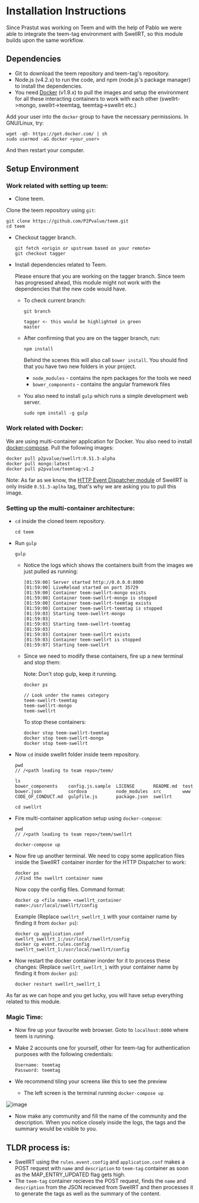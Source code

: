 # Installation Instructions

Since Prastut was working on Teem and with the help of Pablo we were able to integrate the teem-tag environment with SwellRT, so this module builds upon the same workflow. 

## Dependencies

* Git to download the teem repository and teem-tag's repository.  
* Node.js (v4.2.x) to run the code, and npm (node.js's package manager) to install the dependencies.
* You need [Docker](https://docs.docker.com/engine/installation/) (v1.9.x) to pull the images and setup the environment for all these interacting containers to work with each other (swellrt->mongo, swellrt->teemtag, teemtag->swellrt etc.) 

Add your user into the `docker` group to have the necessary permissions. In GNU/Linux, try:

```
wget -qO- https://get.docker.com/ | sh
sudo usermod -aG docker <your_user>
```

And then restart your computer.


## Setup Environment


### Work related with setting up teem:

*  Clone teem.

  Clone the teem repository using `git`:
  
  ```
  git clone https://github.com/P2Pvalue/teem.git
  cd teem
  ```

* Checkout tagger branch.
  ```
  git fetch <origin or upstream based on your remote>
  git checkout tagger
  ```

* Install dependencies related to Teem. 
  
  Please ensure that you are working on the tagger branch.
  Since teem has progressed ahead, this module might not work with the dependencies that the new code would have.
  
  * To check current branch:
    ```
    git branch
    
    tagger <- this would be highlighted in green
    master
    ```
  
  * After confirming that you are on the tagger branch, run:
  
    ```
    npm install
    ```
    
    Behind the scenes this will also call `bower install`.  You should find that you have two new
    folders in your project.
    
    * `node_modules` - contains the npm packages for the tools we need
    * `bower_components` - contains the angular framework files
    
  * You also need to install `gulp` which runs a simple development web server. 
  
    ```
    sudo npm install -g gulp
    ```

### Work related with Docker:

We are using multi-container application for Docker. You also need to install [docker-compose](https://docs.docker.com/compose/install/). Pull the following images:

```
docker pull p2pvalue/swellrt:0.51.3-alpha
docker pull mongo:latest
docker pull p2pvalue/teemtag:v1.2
```
Note: As far as we know, the [HTTP Event Dispatcher module](https://github.com/P2Pvalue/swellrt/blob/master/wave/doc/swellrt/Event-Dispatcher.md) of SwellRT is only inside `0.51.3-aplha` tag, that's why we are asking you to pull this image.
  
  
### Setting up the multi-container architecture:

* `cd` inside the cloned teem repository.

  ```
  cd teem
  ```
* Run `gulp`

  ```
  gulp
  ```
  
  * Notice the logs which shows the containers built from the images we just pulled as running:
    ```
    [01:59:00] Server started http://0.0.0.0:8000
    [01:59:00] LiveReload started on port 35729
    [01:59:00] Container teem-swellrt-mongo exists
    [01:59:00] Container teem-swellrt-mongo is stopped
    [01:59:00] Container teem-swellrt-teemtag exists
    [01:59:00] Container teem-swellrt-teemtag is stopped
    [01:59:03] Starting teem-swellrt-mongo
    [01:59:03] 
    [01:59:03] Starting teem-swellrt-teemtag
    [01:59:03] 
    [01:59:03] Container teem-swellrt exists
    [01:59:03] Container teem-swellrt is stopped
    [01:59:07] Starting teem-swellrt

    ```
  
  * Since we need to modify these containers, fire up a new terminal and stop them: 
    
    Note: Don't stop gulp, keep it running. 
    
    ```
    docker ps
    
    // Look under the names category
    teem-swellrt-teemtag
    teem-swellrt-mongo
    teem-swellrt
    
    ```
    To stop these containers:
    
    ```
    docker stop teem-swellrt-teemtag
    docker stop teem-swellrt-mongo
    docker stop teem-swellrt
    ```
    
* Now `cd` inside swellrt folder inside teem repository. 
    ```
    pwd
    // /<path leading to team repo>/teem/
    
    ls
    bower_components    config.js.sample  LICENSE       README.md  test
    bower.json          cordova           node_modules  src        www
    CODE_OF_CONDUCT.md  gulpfile.js       package.json  swellrt

    cd swellrt
    
    ```
* Fire multi-container application setup using `docker-compose`:
    ```
    pwd
    // /<path leading to team repo>/teem/swellrt
    
    docker-compose up
    ```
    
    
* Now fire up another terminal. We need to copy some application files inside the SwellRT container inorder for the HTTP Dispatcher to work:
    
    ```
    docker ps
    //Find the swellrt container name
    ```
    Now copy the config files. Command format:
    ```
    docker cp <file name> <swellrt_container name>:/usr/local/swellrt/config
    ```
    Example (Replace `swellrt_swellrt_1` with your container name by finding it from `docker ps`):
    ```
    docker cp application.conf swellrt_swellrt_1:/usr/local/swellrt/config
    docker cp event.rules.config swellrt_swellrt_1:/usr/local/swellrt/config
    ```
    
* Now restart the docker container inorder for it to process these changes:
  (Replace `swellrt_swellrt_1` with your container name by finding it from `docker ps`):
    ```
    docker restart swellrt_swellrt_1
    ```

As far as we can hope and you get lucky, you will have setup everything related to this module.

### Magic Time: 

* Now fire up your favourite web browser. Goto to `localhost:8000` where teem is running.

* Make 2 accounts one for yourself, other for teem-tag for authentication purposes with the following credentials:
    ```
    Username: teemtag
    Password: teemtag
    ```

* We recommend tiling your screens like this to see the preview 
  * The left screen is the terminal running `docker-compose up`  
  
![image](https://cloud.githubusercontent.com/assets/10279686/18765927/6dddd824-8135-11e6-8816-deedbf04509d.png)

* Now make any community and fill the name of the community and the description. When you notice closely inside the logs, the tags and the summary would be visible to you. 

## TLDR process is:
  * SwellRT using the `rules.event.config` and `application.conf` makes a POST request with `name` and `description` to `teem-tag` container as soon as the MAP_ENTRY_UPDATED flag gets high.
  * The `teem-tag` container recieves the POST request, finds the `name` and `description` from the JSON recieved from SwellRT and then processes it to generate the tags as well as the summary of the content. 
